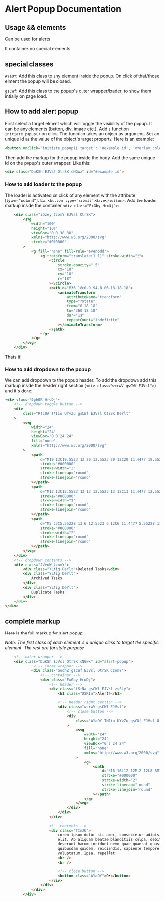 # Alert Popup Documentation

## Usage && elements

Can be used for alerts

It containes no special elements

## special classes

`AYaOY`: Add this class to any element inside the popup. On click of that/those elment the popup will be closed.

`gsCWf`: Add this class to the popup's outer wrapper/loader, to show them intially on page load.

## How to add alert popup

First select a target elment which will toggle the visibility of the popup. It can be any elements (button, div, image etc.). Add a function `initiate_popup()` on click. The function takes an object as argument. Set an unique id as the value of the object's target property.  Here is an example:

```html
<button onclick="initiate_popup({'target': '#example id', 'overlay_color': 'rgb(0 170 255 / 58%)'});">Show/Hide Popup</button>
```

Then add the markup for the popup inside the body. Add the same unique id on the popup's outer wrapper. Like this:

```html
<div class="DuKSh EJVsl OtrSK cNGwx" id="#example id">
```

### How to add loader to the popup

The loader is activated on click of any element with the attribute [type="submit"]. Ex: `<button type="submit">Save</button>`. Add the loader markup inside the container `<div class="ExGby HruDj">`:

```html
    <div class="iDzey CzomY EJVsl OtrSK">
        <svg
            width="100"
            height="100"
            viewBox="0 0 38 38"
            xmlns="http://www.w3.org/2000/svg"
            stroke="#000000"
        >
            <g fill="none" fill-rule="evenodd">
                <g transform="translate(1 1)" stroke-width="2">
                    <circle
                        stroke-opacity=".5"
                        cx="18"
                        cy="18"
                        r="18"
                    ></circle>
                    <path d="M36 18c0-9.94-8.06-18-18-18">
                        <animateTransform
                            attributeName="transform"
                            type="rotate"
                            from="0 18 18"
                            to="360 18 18"
                            dur="1s"
                            repeatCount="indefinite"
                        ></animateTransform>
                    </path>
                </g>
            </g>
        </svg>
    </div>
```

Thats it!

### How to add dropdown to the popup

We can add dropdown to the popup header. To add the dropdown add this markup inside the header right section (`<div class="wcrwV gsCWf EJVsl">`)  and it's done: 

```html
<div class="BgbBR HruDj">
    <!-- dropdown toggle button -->
    <div
        class="RTcUA TNIio UYvZu gsCWf EJVsl OtrSK DeYlt"
    >
        <svg
            width="24"
            height="24"
            viewBox="0 0 24 24"
            fill="none"
            xmlns="http://www.w3.org/2000/svg"
        >
            <path
                d="M19 13C19.5523 13 20 12.5523 20 12C20 11.4477 19.5523 11 19 11C18.4477 11 18 11.4477 18 12C18 12.5523 18.4477 13 19 13Z"
                stroke="#000000"
                stroke-width="2"
                stroke-linecap="round"
                stroke-linejoin="round"
            ></path>
            <path
                d="M12 13C12.5523 13 13 12.5523 13 12C13 11.4477 12.5523 11 12 11C11.4477 11 11 11.4477 11 12C11 12.5523 11.4477 13 12 13Z"
                stroke="#000000"
                stroke-width="2"
                stroke-linecap="round"
                stroke-linejoin="round"
            ></path>
            <path
                d="M5 13C5.55228 13 6 12.5523 6 12C6 11.4477 5.55228 11 5 11C4.44772 11 4 11.4477 4 12C4 12.5523 4.44772 13 5 13Z"
                stroke="#000000"
                stroke-width="2"
                stroke-linecap="round"
                stroke-linejoin="round"
            ></path>
        </svg>
    </div>
    <!-- dropdown contents -->
    <div class="JVeuW CzomY">
        <div class="YLtig DeYlt">Deleted Tasks</div>
        <div class="YLtig DeYlt">
            Archived Tasks
        </div>
        <div class="YLtig DeYlt">
            Duplicate Tasks
        </div>
    </div>
</div>
```

## complete markup

Here is the full markup for alert popup:

*Note: The first class of each element is a unique class to target the specific element. The rest are for style purpose*

```html
    <!-- outer wrapper -->
    <div class="DuKSh EJVsl OtrSK cNGwx" id="alert-popup">
             <!-- inner wrapper -->
            <div class="GodhZ gsCWf EJVsl OtrSK CzomY">
                <!-- container -->
                <div class="ExGby HruDj">
                    <!-- header -->
                    <div class="tSrNa gsCWf EJVsl zsSLy">
                        <h1 class="USKIn">Alert!</h1>

                        <!-- header right section -->
                        <div class="wcrwV gsCWf EJVsl">
                            <!-- close button -->
                            <div
                                class="AYaOY TNIio UYvZu gsCWf EJVsl OtrSK DeYlt"
                            >
                                <svg
                                    width="24"
                                    height="24"
                                    viewBox="0 0 24 24"
                                    fill="none"
                                    xmlns="http://www.w3.org/2000/svg"
                                >
                                    <g>
                                        <path
                                            d="M16 16L12 12M12 12L8 8M12 12L16 8M12 12L8 16"
                                            stroke="#000000"
                                            stroke-width="2"
                                            stroke-linecap="round"
                                            stroke-linejoin="round"
                                        ></path>
                                    </g>
                                </svg>
                            </div>
                        </div>
                    </div>

                    <!-- contents -->
                    <div class="TImJU">
                        Lorem ipsum dolor sit amet, consectetur adipisicing
                        elit. Ab aliquam beatae blanditiis culpa, debitis
                        deserunt harum incidunt nemo quae quaerat quasi
                        quibusdam quidem, reiciendis, sapiente tempore velit
                        voluptatum. Ipsa, repellat!
                        <br />
                        <br />

                        <!-- close button -->
                        <button class="AYaOY">OK</button>
                    </div>
                </div>
            </div>
        </div>
```